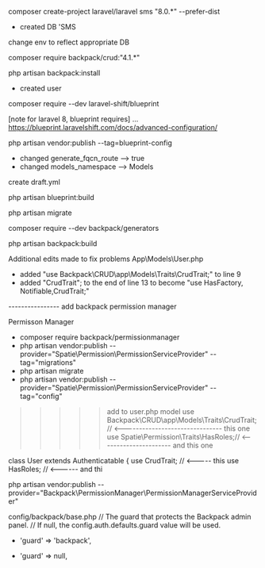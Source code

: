 composer create-project laravel/laravel sms "8.0.*" --prefer-dist
- created DB 'SMS

change env to reflect appropriate DB

composer require backpack/crud:"4.1.*"

php artisan backpack:install
- created user

composer require --dev laravel-shift/blueprint

[note for laravel 8, blueprint requires] ... https://blueprint.laravelshift.com/docs/advanced-configuration/

php artisan vendor:publish --tag=blueprint-config 
- changed generate_fqcn_route --> true
- changed models_namespace --> Models

create draft.yml

php artisan blueprint:build

php artisan migrate

composer require --dev backpack/generators

php artisan backpack:build

Additional edits made to fix problems
App\Models\User.php
- added "use Backpack\CRUD\app\Models\Traits\CrudTrait;" to line 9
- added "CrudTrait"; to the end of line 13 to become "use HasFactory, Notifiable,CrudTrait;"


---------------- add backpack permission manager

Permisson Manager
- composer require backpack/permissionmanager
- php artisan vendor:publish --provider="Spatie\Permission\PermissionServiceProvider" --tag="migrations"
- php artisan migrate
- php artisan vendor:publish --provider="Spatie\Permission\PermissionServiceProvider" --tag="config"

>>>>> add to user.php model
use Backpack\CRUD\app\Models\Traits\CrudTrait; // <------------------------------- this one
use Spatie\Permission\Traits\HasRoles;// <---------------------- and this one

class User extends Authenticatable
{
    use CrudTrait; // <----- this
    use HasRoles; // <------ and thi
>>>>>>

php artisan vendor:publish --provider="Backpack\PermissionManager\PermissionManagerServiceProvider"

config/backpack/base.php
 // The guard that protects the Backpack admin panel.
    // If null, the config.auth.defaults.guard value will be used.
-   'guard' => 'backpack',
+   'guard' => null,


